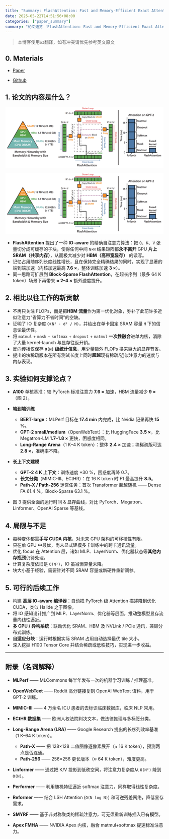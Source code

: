 ```yaml
---
title: "Summary: FlashAttention: Fast and Memory-Efficient Exact Attention with IO-Awareness"
date: 2025-05-22T14:51:56+08:00
categories: ["paper_summary"]
summary: "论文速览 'FlashAttention: Fast and Memory-Efficient Exact Attention with IO-Awareness'"
---
```


> 本博客使用`o3`翻译，如有冲突请优先参考英文原文

## 0. Materials

- [Paper](https://arxiv.org/pdf/2205.14135)

- [Github](https://github.com/Dao-AILab/flash-attention)

## 1. 论文的内容是什么？

![image](architecture.png)

![image](architecture.png)

- **FlashAttention** 提出了一种 **IO-aware** 的精确自注意力算法：把 `Q`、`K`、`V` 张量切分成可缓存的子块，使得任何中间 `N×N` 结果矩阵都**永不离开** GPU **片上 SRAM（共享内存）**，从而极大减少对 **HBM（高带宽显存）** 的读写。
- 记忆占用随序列长度线性增长，且在保持完全精确结果的同时，实现了显著的端到端加速（内核加速最高 **7.6 ×**，整体训练加速 **3 ×**）。
- 同一思路可扩展到 **Block-Sparse FlashAttention**，在超长序列（最多 64 K token）场景下再带来 **≈ 2–4 ×** 额外速度提升。

## 2. 相比以往工作的新贡献

- 不再只关注 FLOPs，而是把**HBM 流量**作为第一优化对象，弥补了此前许多近似注意力“省算力不省时间”的空缺。
- 证明了 IO 复杂度 `O(N² · d² / M)`，并给出在单卡固定 SRAM 容量 `M` 下的信息论最优性。
- 将 `matmul` + `mask` + `softmax` + `dropout` + `matmul` **一次性融合**进单内核，消除了大量 kernel-launch 与显存往返开销。
- 反向传播仅保存 **`O(N)` 级统计信息**，用少量额外 FLOPs 换来巨大的显存节省。
- 提出的块稀疏版本在所有测试长度上同时**超越**现有稀疏/近似注意力的速度与内存表现。

## 3. 实验如何支撑论点？

- **A100** 单核基准：较 PyTorch 标准注意力 **7.6 ×** 加速，HBM 流量减少 **9 ×**（图 2）。
- **端到端训练**

  - **BERT-large**：MLPerf 目标在 **17.4 min** 内完成，比 Nvidia 记录再快 **15 %**。
  - **GPT-2 small/medium**（OpenWebText）：比 HuggingFace **3.5 ×**，比 Megatron-LM **1.7–1.8 ×** 更快，困惑度相同。
  - **Long-Range Arena**（1 K–4 K token）：整体 **2.4 ×** 加速；块稀疏版可达 **2.8 ×**，准确率不降。
- **长上下文建模**

  - **GPT-2 4 K 上下文**：训练速度 +30 %，困惑度再降 0.7。
  - **长文分类**（MIMIC-III、ECtHR）：在 16 K token 时 F1 最高提升 **8.5**。
  - **Path-X / Path-256** 迷宫任务：首次 Transformer 超越随机 —— Dense FA 61.4 %，Block-Sparse 63.1 %。
- 图 3 提供全面的运行时间 & 显存曲线，对比 PyTorch、Megatron、Linformer、OpenAI Sparse 等基线。

## 4. 局限与不足

- 每种变体都需**手写 CUDA 内核**，对未来 GPU 架构的可移植性有限。
- 只在单 GPU 中最优，尚未显式建模多卡训练中的跨卡通讯流量。
- 优化 focus 在 Attention 层，诸如 MLP、LayerNorm、优化器状态等**其他内存瓶颈**仍待处理。
- 计算复杂度依旧是 `O(N²)`，IO 虽减但算量未降。
- 块大小基于经验，需要针对不同 SRAM 容量或新硬件重新调参。

## 5. 可行的后续工作

- 构建 **高层 IO-aware 编译器**：自动把 PyTorch 级 Attention 描述降到优化 CUDA，类似 Halide 之于图像。
- 将 IO 感知设计推广到 MLP、LayerNorm、优化器等层面，推动整模型显存流量向线性逼近。
- **多 GPU / 异构系统**：联动优化 SRAM、HBM 及 NVLink / PCIe 通讯，兼顾分布式训练。
- **自适应分块**：运行时根据实际 SRAM 占用自动选择最优 tile 大小。
- 深入挖掘 H100 Tensor Core 并结合稀疏或低秩技巧，实现进一步收益。

---

## 附录（名词解释）

- **MLPerf** —— MLCommons 每半年发布一次的机器学习训练 / 推理基准。
- **OpenWebText** —— Reddit 高分链接复刻 OpenAI WebText 语料，用于 GPT-2 训练。
- **MIMIC-III** —— 4 万余名 ICU 患者的去标识临床数据库，临床 NLP 常用。
- **ECtHR 数据集** —— 欧洲人权法院判决文本，做法律推理与多标签分类。
- **Long-Range Arena (LRA)** —— Google Research 提出的长序列效率基准（1 K–64 K token）。

  - **Path-X** —— 把 128×128 二值图像逐像素展开（≈ 16 K token），预测两点是否连通。
  - **Path-256** —— 256×256 更长版本（≈ 64 K token），难度更高。
- **Linformer** —— 通过把 K/V 投影到低秩空间，将注意力复杂度从 `O(N²)` 降到 `O(N)`。
- **Performer** —— 利用随机特征逼近 softmax 注意力，同样取得线性复杂度。
- **Reformer** —— 结合 LSH Attention (`O(N log N)`) 和可逆残差网络，降低显存需求。
- **SMYRF** —— 基于非对称聚类的稀疏注意力，可无须重新训练插入已有模型。
- **Apex FMHA** —— NVIDIA Apex 内核，融合 matmul+softmax 提速标准注意力。
